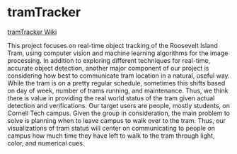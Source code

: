 # tramTracker
[tramTracker Wiki](https://github.com/dingaaling/tramTracker/wiki)

This project focuses on real-time object tracking of the Roosevelt Island Tram, using computer vision and machine learning algorithms for the image processing. In addition to exploring different techniques for real-time, accurate object detection, another major component of our project is considering how best to communicate tram location in a natural, useful way. While the tram is on a pretty regular schedule, sometimes this shifts based on day of week, number of trams running, and maintenance. Thus, we think there is value in providing the real world status of the tram given actual detection and verifications. Our target users are people, mostly students, on Cornell Tech campus. Given the group in consideration, the main problem to solve is planning when to leave campus to walk over to the tram. Thus, our visualizations of tram status will center on communicating to people on campus how much time they have left to walk to the tram through light, color, and numerical cues.

